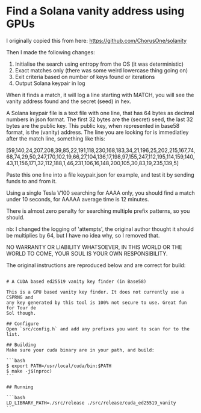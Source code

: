# Find a Solana vanity address using GPUs

I originally copied this from here: https://github.com/ChorusOne/solanity

Then I made the following changes:
1. Initialise the search using entropy from the OS (it was deterministic)
2. Exact matches only (there was some weird lowercase thing going on)
3. Exit criteria based on number of keys found or iterations
4. Output Solana keypair in log

When it finds a match, it will log a line starting with MATCH, you will see the vanity address found and the secret (seed) in hex.

A Solana keypair file is a text file with one line, that has 64 bytes as decimal numbers in json format. The first 32 bytes are the (secret) seed, the last 32 bytes are the public key. This public key, when represented in base58 format, is the (vanity) address. The line you are looking for is immediatley after the match line, something like this:

[59,140,24,207,208,39,85,22,191,118,230,168,183,34,21,196,25,202,215,167,74,68,74,29,50,247,170,102,19,66,27,104,136,17,198,97,155,247,112,195,114,159,140,43,11,156,171,32,112,188,1,46,231,106,16,148,200,105,30,83,19,235,139,5]

Paste this one line into a file keypair.json for example, and test it by sending funds to and from it. 

Using a single Tesla V100 searching for AAAA only, you should find a match under 10 seconds, for AAAAA average time is 12 minutes.

There is almost zero penalty for searching multiple prefix patterns, so you should.

nb: I changed the logging of 'attempts', the original author thought it should be multiplies by 64, but I have no idea why, so I removed that.

NO WARRANTY OR LIABILITY WHATSOEVER, IN THIS WORLD OR THE WORLD TO COME, YOUR SOUL IS YOUR OWN RESPONSIBILITY.

The original instructions are reproduced below and are correct for build:
~~~~~~~~~~~~~~~~~~~~~~~~~~~~~~~~~~~~~~~~~~~~~~~~~~~~~~~~~~~~~~~~~~~~~~~~~~~~~~~

# A CUDA based ed25519 vanity key finder (in Base58)

This is a GPU based vanity key finder. It does not currently use a CSPRNG and
any key generated by this tool is 100% not secure to use. Great fun for Tour de
Sol though.

## Configure
Open `src/config.h` and add any prefixes you want to scan for to the list.

## Building
Make sure your cuda binary are in your path, and build:

```bash
$ export PATH=/usr/local/cuda/bin:$PATH
$ make -j$(nproc)
```

## Running

```bash
LD_LIBRARY_PATH=./src/release ./src/release/cuda_ed25519_vanity
```
